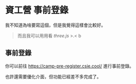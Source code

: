 # 資工營 事前登錄

我不知道為啥要寫這個，但是我覺得這樣會比較好。

> 而且我可以用用看 _three.js_ >.< b

## 事前登錄

你可以前往 <https://camp-pre-register.csie.cool/> 進行事前登錄。

也許還需要優化介面，但功能已經差不多完成了。
